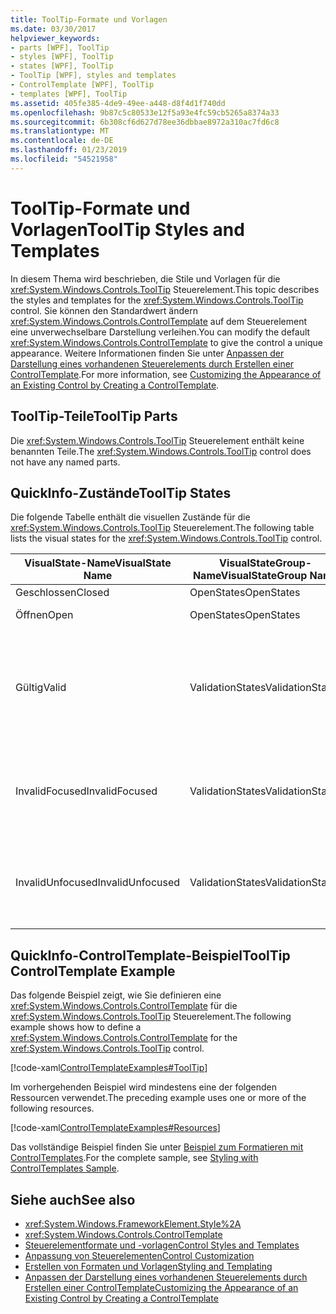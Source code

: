 ```yaml
---
title: ToolTip-Formate und Vorlagen
ms.date: 03/30/2017
helpviewer_keywords:
- parts [WPF], ToolTip
- styles [WPF], ToolTip
- states [WPF], ToolTip
- ToolTip [WPF], styles and templates
- ControlTemplate [WPF], ToolTip
- templates [WPF], ToolTip
ms.assetid: 405fe385-4de9-49ee-a448-d8f4d1f740dd
ms.openlocfilehash: 9b87c5c80533e12f5a93e4fc59cb5265a8374a33
ms.sourcegitcommit: 6b308cf6d627d78ee36dbbae8972a310ac7fd6c8
ms.translationtype: MT
ms.contentlocale: de-DE
ms.lasthandoff: 01/23/2019
ms.locfileid: "54521958"
---
```

# <a name="tooltip-styles-and-templates"></a><span data-ttu-id="497c6-102">ToolTip-Formate und Vorlagen</span><span class="sxs-lookup"><span data-stu-id="497c6-102">ToolTip Styles and Templates</span></span>
<span data-ttu-id="497c6-103">In diesem Thema wird beschrieben, die Stile und Vorlagen für die <xref:System.Windows.Controls.ToolTip> Steuerelement.</span><span class="sxs-lookup"><span data-stu-id="497c6-103">This topic describes the styles and templates for the <xref:System.Windows.Controls.ToolTip> control.</span></span> <span data-ttu-id="497c6-104">Sie können den Standardwert ändern <xref:System.Windows.Controls.ControlTemplate> auf dem Steuerelement eine unverwechselbare Darstellung verleihen.</span><span class="sxs-lookup"><span data-stu-id="497c6-104">You can modify the default <xref:System.Windows.Controls.ControlTemplate> to give the control a unique appearance.</span></span> <span data-ttu-id="497c6-105">Weitere Informationen finden Sie unter [Anpassen der Darstellung eines vorhandenen Steuerelements durch Erstellen einer ControlTemplate](../../../../docs/framework/wpf/controls/customizing-the-appearance-of-an-existing-control.md).</span><span class="sxs-lookup"><span data-stu-id="497c6-105">For more information, see [Customizing the Appearance of an Existing Control by Creating a ControlTemplate](../../../../docs/framework/wpf/controls/customizing-the-appearance-of-an-existing-control.md).</span></span>  
  
## <a name="tooltip-parts"></a><span data-ttu-id="497c6-106">ToolTip-Teile</span><span class="sxs-lookup"><span data-stu-id="497c6-106">ToolTip Parts</span></span>  
 <span data-ttu-id="497c6-107">Die <xref:System.Windows.Controls.ToolTip> Steuerelement enthält keine benannten Teile.</span><span class="sxs-lookup"><span data-stu-id="497c6-107">The <xref:System.Windows.Controls.ToolTip> control does not have any named parts.</span></span>  
  
## <a name="tooltip-states"></a><span data-ttu-id="497c6-108">QuickInfo-Zustände</span><span class="sxs-lookup"><span data-stu-id="497c6-108">ToolTip States</span></span>  
 <span data-ttu-id="497c6-109">Die folgende Tabelle enthält die visuellen Zustände für die <xref:System.Windows.Controls.ToolTip> Steuerelement.</span><span class="sxs-lookup"><span data-stu-id="497c6-109">The following table lists the visual states for the <xref:System.Windows.Controls.ToolTip> control.</span></span>  
  
|<span data-ttu-id="497c6-110">VisualState-Name</span><span class="sxs-lookup"><span data-stu-id="497c6-110">VisualState Name</span></span>|<span data-ttu-id="497c6-111">VisualStateGroup-Name</span><span class="sxs-lookup"><span data-stu-id="497c6-111">VisualStateGroup Name</span></span>|<span data-ttu-id="497c6-112">Beschreibung</span><span class="sxs-lookup"><span data-stu-id="497c6-112">Description</span></span>|  
|-|-|-|  
|<span data-ttu-id="497c6-113">Geschlossen</span><span class="sxs-lookup"><span data-stu-id="497c6-113">Closed</span></span>|<span data-ttu-id="497c6-114">OpenStates</span><span class="sxs-lookup"><span data-stu-id="497c6-114">OpenStates</span></span>|<span data-ttu-id="497c6-115">Der Standardzustand</span><span class="sxs-lookup"><span data-stu-id="497c6-115">The default state.</span></span>|  
|<span data-ttu-id="497c6-116">Öffnen</span><span class="sxs-lookup"><span data-stu-id="497c6-116">Open</span></span>|<span data-ttu-id="497c6-117">OpenStates</span><span class="sxs-lookup"><span data-stu-id="497c6-117">OpenStates</span></span>|<span data-ttu-id="497c6-118">Die <xref:System.Windows.Controls.ToolTip> sichtbar ist.</span><span class="sxs-lookup"><span data-stu-id="497c6-118">The <xref:System.Windows.Controls.ToolTip> is visible.</span></span>|  
|<span data-ttu-id="497c6-119">Gültig</span><span class="sxs-lookup"><span data-stu-id="497c6-119">Valid</span></span>|<span data-ttu-id="497c6-120">ValidationStates</span><span class="sxs-lookup"><span data-stu-id="497c6-120">ValidationStates</span></span>|<span data-ttu-id="497c6-121">Das Steuerelement verwendet die <xref:System.Windows.Controls.Validation> Klasse und die <xref:System.Windows.Controls.Validation.HasError%2A?displayProperty=nameWithType> angefügte Eigenschaft `false`.</span><span class="sxs-lookup"><span data-stu-id="497c6-121">The control uses the <xref:System.Windows.Controls.Validation> class and the <xref:System.Windows.Controls.Validation.HasError%2A?displayProperty=nameWithType> attached property is `false`.</span></span>|  
|<span data-ttu-id="497c6-122">InvalidFocused</span><span class="sxs-lookup"><span data-stu-id="497c6-122">InvalidFocused</span></span>|<span data-ttu-id="497c6-123">ValidationStates</span><span class="sxs-lookup"><span data-stu-id="497c6-123">ValidationStates</span></span>|<span data-ttu-id="497c6-124">Die <xref:System.Windows.Controls.Validation.HasError%2A?displayProperty=nameWithType> angefügte Eigenschaft `true` hat das Steuerelement den Fokus besitzt.</span><span class="sxs-lookup"><span data-stu-id="497c6-124">The <xref:System.Windows.Controls.Validation.HasError%2A?displayProperty=nameWithType> attached property is `true` has the control has focus.</span></span>|  
|<span data-ttu-id="497c6-125">InvalidUnfocused</span><span class="sxs-lookup"><span data-stu-id="497c6-125">InvalidUnfocused</span></span>|<span data-ttu-id="497c6-126">ValidationStates</span><span class="sxs-lookup"><span data-stu-id="497c6-126">ValidationStates</span></span>|<span data-ttu-id="497c6-127">Die <xref:System.Windows.Controls.Validation.HasError%2A?displayProperty=nameWithType> angefügte Eigenschaft `true` hat das Steuerelement keinen Fokus besitzt.</span><span class="sxs-lookup"><span data-stu-id="497c6-127">The <xref:System.Windows.Controls.Validation.HasError%2A?displayProperty=nameWithType> attached property is `true` has the control does not have focus.</span></span>|  
  
## <a name="tooltip-controltemplate-example"></a><span data-ttu-id="497c6-128">QuickInfo-ControlTemplate-Beispiel</span><span class="sxs-lookup"><span data-stu-id="497c6-128">ToolTip ControlTemplate Example</span></span>  
 <span data-ttu-id="497c6-129">Das folgende Beispiel zeigt, wie Sie definieren eine <xref:System.Windows.Controls.ControlTemplate> für die <xref:System.Windows.Controls.ToolTip> Steuerelement.</span><span class="sxs-lookup"><span data-stu-id="497c6-129">The following example shows how to define a <xref:System.Windows.Controls.ControlTemplate> for the <xref:System.Windows.Controls.ToolTip> control.</span></span>  
  
 [!code-xaml[ControlTemplateExamples#ToolTip](../../../../samples/snippets/csharp/VS_Snippets_Wpf/ControlTemplateExamples/CS/resources/tooltip.xaml#tooltip)]  
  
 <span data-ttu-id="497c6-130">Im vorhergehenden Beispiel wird mindestens eine der folgenden Ressourcen verwendet.</span><span class="sxs-lookup"><span data-stu-id="497c6-130">The preceding example uses one or more of the following resources.</span></span>  
  
 [!code-xaml[ControlTemplateExamples#Resources](../../../../samples/snippets/csharp/VS_Snippets_Wpf/ControlTemplateExamples/CS/resources/shared.xaml#resources)]  
  
 <span data-ttu-id="497c6-131">Das vollständige Beispiel finden Sie unter [Beispiel zum Formatieren mit ControlTemplates](https://github.com/Microsoft/WPF-Samples/tree/master/Styles%20&%20Templates/IntroToStylingAndTemplating).</span><span class="sxs-lookup"><span data-stu-id="497c6-131">For the complete sample, see [Styling with ControlTemplates Sample](https://github.com/Microsoft/WPF-Samples/tree/master/Styles%20&%20Templates/IntroToStylingAndTemplating).</span></span>  
  
## <a name="see-also"></a><span data-ttu-id="497c6-132">Siehe auch</span><span class="sxs-lookup"><span data-stu-id="497c6-132">See also</span></span>
- <xref:System.Windows.FrameworkElement.Style%2A>
- <xref:System.Windows.Controls.ControlTemplate>
- [<span data-ttu-id="497c6-133">Steuerelementformate und -vorlagen</span><span class="sxs-lookup"><span data-stu-id="497c6-133">Control Styles and Templates</span></span>](../../../../docs/framework/wpf/controls/control-styles-and-templates.md)
- [<span data-ttu-id="497c6-134">Anpassung von Steuerelementen</span><span class="sxs-lookup"><span data-stu-id="497c6-134">Control Customization</span></span>](../../../../docs/framework/wpf/controls/control-customization.md)
- [<span data-ttu-id="497c6-135">Erstellen von Formaten und Vorlagen</span><span class="sxs-lookup"><span data-stu-id="497c6-135">Styling and Templating</span></span>](../../../../docs/framework/wpf/controls/styling-and-templating.md)
- [<span data-ttu-id="497c6-136">Anpassen der Darstellung eines vorhandenen Steuerelements durch Erstellen einer ControlTemplate</span><span class="sxs-lookup"><span data-stu-id="497c6-136">Customizing the Appearance of an Existing Control by Creating a ControlTemplate</span></span>](../../../../docs/framework/wpf/controls/customizing-the-appearance-of-an-existing-control.md)
